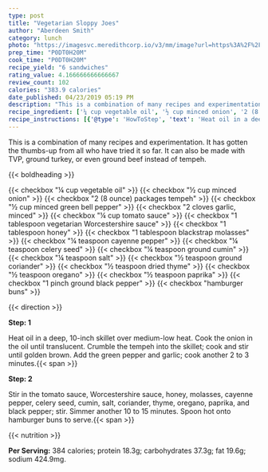 ```yaml
---
type: post
title: "Vegetarian Sloppy Joes"
author: "Aberdeen Smith"
category: lunch
photo: "https://imagesvc.meredithcorp.io/v3/mm/image?url=https%3A%2F%2Fimages.media-allrecipes.com%2Fuserphotos%2F422585.jpg"
prep_time: "P0DT0H20M"
cook_time: "P0DT0H20M"
recipe_yield: "6 sandwiches"
rating_value: 4.166666666666667
review_count: 102
calories: "383.9 calories"
date_published: 04/23/2019 05:19 PM
description: "This is a combination of many recipes and experimentation. It has gotten the thumbs-up from all who have tried it so far. It can also be made with TVP, ground turkey, or even ground beef instead of tempeh."
recipe_ingredient: ['¼ cup vegetable oil', '½ cup minced onion', '2 (8 ounce) packages tempeh', '½ cup minced green bell pepper', '2 cloves garlic, minced', '¼ cup tomato sauce', '1 tablespoon vegetarian Worcestershire sauce', '1 tablespoon honey', '1 tablespoon blackstrap molasses', '¼ teaspoon cayenne pepper', '¼ teaspoon celery seed', '¼ teaspoon ground cumin', '¼ teaspoon salt', '½ teaspoon ground coriander', '½ teaspoon dried thyme', '½ teaspoon oregano', '½ teaspoon paprika', '1 pinch ground black pepper', 'hamburger buns']
recipe_instructions: [{'@type': 'HowToStep', 'text': 'Heat oil in a deep, 10-inch skillet over medium-low heat. Cook the onion in the oil until translucent. Crumble the tempeh into the skillet; cook and stir until golden brown. Add the green pepper and garlic; cook another 2 to 3 minutes.\n'}, {'@type': 'HowToStep', 'text': 'Stir in the tomato sauce, Worcestershire sauce, honey, molasses, cayenne pepper, celery seed, cumin, salt, coriander, thyme, oregano, paprika, and black pepper; stir. Simmer another 10 to 15 minutes. Spoon hot onto hamburger buns to serve.\n'}]
---
```


This is a combination of many recipes and experimentation. It has gotten the thumbs-up from all who have tried it so far. It can also be made with TVP, ground turkey, or even ground beef instead of tempeh. 

{{< boldheading >}}

{{< checkbox "¼ cup vegetable oil" >}}
{{< checkbox "½ cup minced onion" >}}
{{< checkbox "2 (8 ounce) packages tempeh" >}}
{{< checkbox "½ cup minced green bell pepper" >}}
{{< checkbox "2 cloves garlic, minced" >}}
{{< checkbox "¼ cup tomato sauce" >}}
{{< checkbox "1 tablespoon vegetarian Worcestershire sauce" >}}
{{< checkbox "1 tablespoon honey" >}}
{{< checkbox "1 tablespoon blackstrap molasses" >}}
{{< checkbox "¼ teaspoon cayenne pepper" >}}
{{< checkbox "¼ teaspoon celery seed" >}}
{{< checkbox "¼ teaspoon ground cumin" >}}
{{< checkbox "¼ teaspoon salt" >}}
{{< checkbox "½ teaspoon ground coriander" >}}
{{< checkbox "½ teaspoon dried thyme" >}}
{{< checkbox "½ teaspoon oregano" >}}
{{< checkbox "½ teaspoon paprika" >}}
{{< checkbox "1 pinch ground black pepper" >}}
{{< checkbox "hamburger buns" >}}


{{< direction >}}

**Step: 1**

Heat oil in a deep, 10-inch skillet over medium-low heat. Cook the onion in the oil until translucent. Crumble the tempeh into the skillet; cook and stir until golden brown. Add the green pepper and garlic; cook another 2 to 3 minutes.{{< span >}}

**Step: 2**

Stir in the tomato sauce, Worcestershire sauce, honey, molasses, cayenne pepper, celery seed, cumin, salt, coriander, thyme, oregano, paprika, and black pepper; stir. Simmer another 10 to 15 minutes. Spoon hot onto hamburger buns to serve.{{< span >}}

{{< nutrition >}}

**Per Serving:** 384 calories; protein 18.3g; carbohydrates 37.3g; fat 19.6g; sodium 424.9mg.